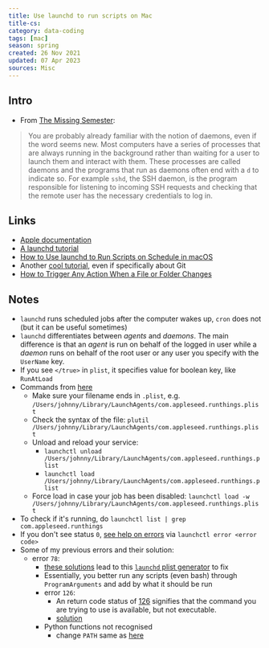 ```yaml
---
title: Use launchd to run scripts on Mac
title-cs: 
category: data-coding
tags: [mac]
season: spring
created: 26 Nov 2021
updated: 07 Apr 2023
sources: Misc
---
```


## Intro
- From [The Missing Semester](https://missing.csail.mit.edu/2020/potpourri/):
> You are probably already familiar with the notion of daemons, even if the word seems new. Most computers have a series of processes that are always running in the background rather than waiting for a user to launch them and interact with them. These processes are called daemons and the programs that run as daemons often end with a `d` to indicate so. For example `sshd`, the SSH daemon, is the program responsible for listening to incoming SSH requests and checking that the remote user has the necessary credentials to log in.

## Links
- [Apple documentation](https://developer.apple.com/library/archive/documentation/MacOSX/Conceptual/BPSystemStartup/Chapters/CreatingLaunchdJobs.html)
- [A launchd tutorial](https://www.launchd.info/)
- [How to Use launchd to Run Scripts on Schedule in macOS](https://www.maketecheasier.com/use-launchd-run-scripts-on-schedule-macos/)
- Another [cool tutorial](https://ellismin.com/2020/03/launchd-1/), even if specifically about Git
- [How to Trigger Any Action When a File or Folder Changes](https://mayeu.me/post/how-to-trigger-any-action-when-a-file-or-folder-changes-on-macos-on-the-cheap/)

## Notes
- `launchd` runs scheduled jobs after the computer wakes up, `cron` does not (but it can be useful sometimes)
- `launchd` differentiates between *agents* and *daemons*. The main difference is that an *agent* is run on behalf of the logged in user while a *daemon* runs on behalf of the root user or any user you specify with the `UserName` key.
- If you see `</true>` in `plist`, it specifies value for boolean key, like `RunAtLoad`
- Commands from [here](https://developer.apple.com/forums/thread/665661?answerId=689612022#689612022) 
	- Make sure your filename ends in `.plist`, e.g. `/Users/johnny/Library/LaunchAgents/com.appleseed.runthings.plist`
	- Check the syntax of the file: `plutil /Users/johnny/Library/LaunchAgents/com.appleseed.runthings.plist`
	- Unload and reload your service:
	    -   `launchctl unload /Users/johnny/Library/LaunchAgents/com.appleseed.runthings.plist`
	    -   `launchctl load /Users/johnny/Library/LaunchAgents/com.appleseed.runthings.plist`
	- Force load in case your job has been disabled: `launchctl load -w /Users/johnny/Library/LaunchAgents/com.appleseed.runthings.plist`
- To check if it's running, do `launchctl list | grep com.appleseed.runthings`
- If you don't see status `0`, [see help on errors](https://stackoverflow.com/a/60308816) via `launchctl error <error code>`
- Some of my previous errors and their solution:
	- error `78`:
		- [these solutions](https://www.reddit.com/r/macsysadmin/comments/np53cv/big_sur_launchd_and_zsh/?utm_source=share&utm_medium=web2x&context=3) lead to this [`launchd` plist generator](https://zerolaunched.herokuapp.com/) to fix
		- Essentially, you better run any scripts (even bash) through `ProgramArguments` and add by what it should be run
		- error `126`:
			- An return code status of [126](https://www.gnu.org/software/bash/manual/html_node/Exit-Status.html) signifies that the command you are trying to use is available, but not executable.
			- [solution](https://apple.stackexchange.com/a/338214)
		- Python functions not recognised
			- change `PATH` same as [here](https://github.com/jamietr1/obsidian-automation/blob/main/obsidian-automation-daily-notes.plist#L8-L12)
